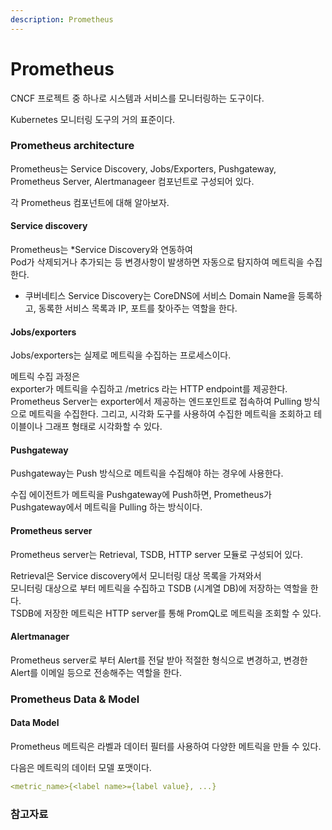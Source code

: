```yaml
---
description: Prometheus
---
```


# Prometheus

CNCF 프로젝트 중 하나로 시스템과 서비스를 모니터링하는 도구이다.

Kubernetes 모니터링 도구의 거의 표준이다.

### Prometheus architecture <a href="#prometheus-prometheus" id="prometheus-prometheus"></a>

Prometheus는 Service Discovery, Jobs/Exporters, Pushgateway, Prometheus Server, Alertmanageer 컴포넌트로 구성되어 있다.

각 Prometheus 컴포넌트에 대해 알아보자.

#### Service discovery <a href="#prometheus-prometheus" id="prometheus-prometheus"></a>

Prometheus는 \*Service Discovery와 연동하여\
Pod가 삭제되거나 추가되는 등 변경사항이 발생하면 자동으로 탐지하여 메트릭을 수집한다.

* 쿠버네티스 Service Discovery는 CoreDNS에 서비스 Domain Name을 등록하고, 동록한 서비스 목록과 IP, 포트를 찾아주는 역할을 한다.

#### Jobs/exporters <a href="#prometheus-jobs-exporters" id="prometheus-jobs-exporters"></a>

Jobs/exporters는 실제로 메트릭을 수집하는 프로세스이다.

메트릭 수집 과정은\
exporter가 메트릭을 수집하고 /metrics 라는 HTTP endpoint를 제공한다.\
Prometheus Server는 exporter에서 제공하는 엔드포인트로 접속하여 Pulling 방식으로 메트릭을 수집한다. 그리고, 시각화 도구를 사용하여 수집한 메트릭을 조회하고 테이블이나 그래프 형태로 시각화할 수 있다.

#### Pushgateway <a href="#prometheus-pushgateway" id="prometheus-pushgateway"></a>

Pushgateway는 Push 방식으로 메트릭을 수집해야 하는 경우에 사용한다.

수집 에이전트가 메트릭을 Pushgateway에 Push하면, Prometheus가 Pushgateway에서 메트릭을 Pulling 하는 방식이다.

#### Prometheus server <a href="#prometheus-server" id="prometheus-server"></a>

Prometheus server는 Retrieval, TSDB, HTTP server 모듈로 구성되어 있다.

Retrieval은 Service discovery에서 모니터링 대상 목록을 가져와서\
모니터링 대상으로 부터 메트릭을 수집하고 TSDB (시계열 DB)에 저장하는 역할을 한다.\
TSDB에 저장한 메트릭은 HTTP server를 통해 PromQL로 메트릭을 조회할 수 있다.

#### Alertmanager <a href="#prometheus-alertmanager" id="prometheus-alertmanager"></a>

Prometheus server로 부터 Alert를 전달 받아 적절한 형식으로 변경하고, 변경한 Alert를 이메일 등으로 전송해주는 역할을 한다.

### Prometheus Data & Model

#### Data Model <a href="#prometheus-data-model" id="prometheus-data-model"></a>

Prometheus 메트릭은 라벨과 데이터 필터를 사용하여 다양한 메트릭을 만들 수 있다.

다음은 메트릭의 데이터 모델 포맷이다.

```yaml
<metric_name>{<label name>={label value}, ...}
```





### 참고자료 <a href="#prometheus" id="prometheus"></a>
